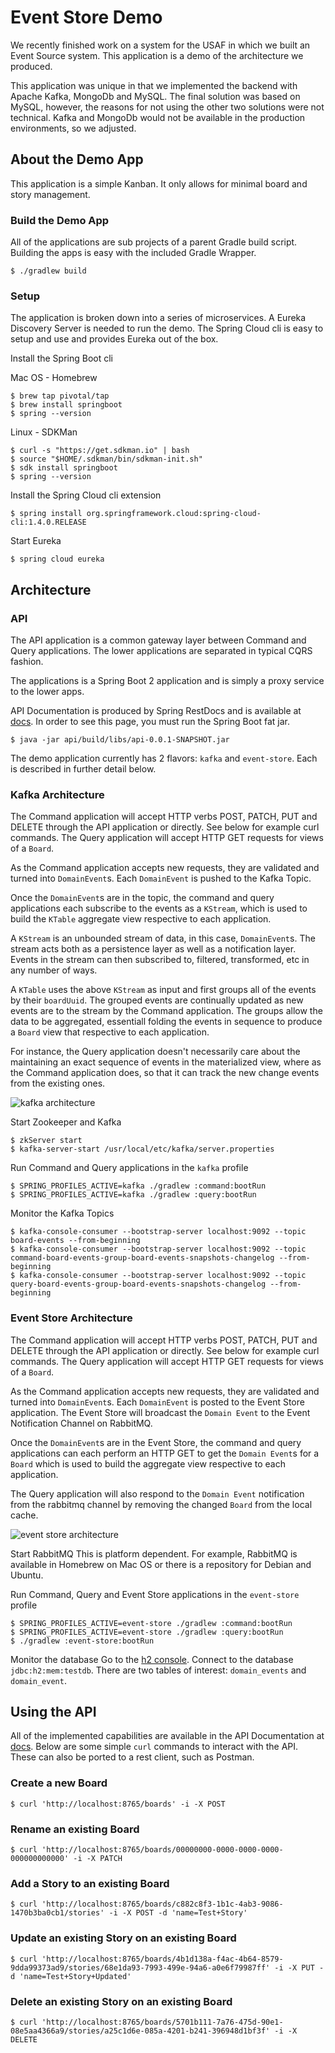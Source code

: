 # Event Store Demo

We recently finished work on a system for the USAF in which we built an Event Source system. This application is a demo of the architecture we produced.

This application was unique in that we implemented the backend with Apache Kafka, MongoDb and MySQL. The final solution was based on MySQL, however, the reasons for not using the other two solutions were not technical. Kafka and MongoDb would not be available in the production environments, so we adjusted.

## About the Demo App

This application is a simple Kanban. It only allows for minimal board and story management.

### Build the Demo App

All of the applications are sub projects of a parent Gradle build script.  Building the apps is easy with the included Gradle Wrapper.
````
$ ./gradlew build
````

### Setup

The application is broken down into a series of microservices. A Eureka Discovery Server is needed to run the demo. The Spring Cloud cli is easy to setup and use and provides Eureka out of the box.

Install the Spring Boot cli

Mac OS - Homebrew
````
$ brew tap pivotal/tap
$ brew install springboot
$ spring --version
````

Linux - SDKMan
````
$ curl -s "https://get.sdkman.io" | bash
$ source "$HOME/.sdkman/bin/sdkman-init.sh"
$ sdk install springboot
$ spring --version
````

Install the Spring Cloud cli extension
````
$ spring install org.springframework.cloud:spring-cloud-cli:1.4.0.RELEASE
````

Start Eureka
````
$ spring cloud eureka
````

## Architecture

### API

The API application is a common gateway layer between Command and Query applications. The lower applications are separated in typical CQRS fashion.

The applications is a Spring Boot 2 application and is simply a proxy service to the lower apps.

API Documentation is produced by Spring RestDocs and is available at [docs](http://localhost:8765/docs/index.html). In order to see this page, you must run the Spring Boot fat jar.
````
$ java -jar api/build/libs/api-0.0.1-SNAPSHOT.jar
````

The demo application currently has 2 flavors: `kafka` and `event-store`. Each is described in further detail below.

### Kafka Architecture

The Command application will accept HTTP verbs POST, PATCH, PUT and DELETE through the API application or directly.  See below for example curl commands.  The Query application will accept HTTP GET requests for views of a `Board`.

As the Command application accepts new requests, they are validated and turned into `DomainEvent`s. Each `DomainEvent` is pushed to the Kafka Topic.

Once the `DomainEvent`s are in the topic, the command and query applications each subscribe to the events as a `KStream`, which is used to build the `KTable` aggregate view respective to each application.

A `KStream` is an unbounded stream of data, in this case, `DomainEvent`s.  The stream acts both as a persistence layer as well as a notification layer. Events in the stream can then subscribed to, filtered, transformed, etc in any number of ways.

A `KTable` uses the above `KStream` as input and first groups all of the events by their `boardUuid`.  The grouped events are continually updated as new events are to the stream by the Command application. The groups allow the data to be aggregated, essentiall folding the events in sequence to produce a `Board` view that respective to each application.

For instance, the Query application doesn't necessarily care about the maintaining an exact sequence of events in the materialized view, where as the Command application does, so that it can track the new change events from the existing ones.

![kafka architecture][kafka-architecture]

Start Zookeeper and Kafka
````
$ zkServer start
$ kafka-server-start /usr/local/etc/kafka/server.properties
````

Run Command and Query applications in the `kafka` profile
````
$ SPRING_PROFILES_ACTIVE=kafka ./gradlew :command:bootRun
$ SPRING_PROFILES_ACTIVE=kafka ./gradlew :query:bootRun
````

Monitor the Kafka Topics
````
$ kafka-console-consumer --bootstrap-server localhost:9092 --topic board-events --from-beginning
$ kafka-console-consumer --bootstrap-server localhost:9092 --topic command-board-events-group-board-events-snapshots-changelog --from-beginning
$ kafka-console-consumer --bootstrap-server localhost:9092 --topic query-board-events-group-board-events-snapshots-changelog --from-beginning
````

### Event Store Architecture

The Command application will accept HTTP verbs POST, PATCH, PUT and DELETE through the API application or directly.  See below for example curl commands.  The Query application will accept HTTP GET requests for views of a `Board`.

As the Command application accepts new requests, they are validated and turned into `DomainEvent`s. Each `DomainEvent` is posted to the Event Store application. The Event Store will broadcast the `Domain Event` to the Event Notification Channel on RabbitMQ.

Once the `DomainEvent`s are in the Event Store, the command and query applications can each perform an HTTP GET to get the `Domain Event`s for a `Board` which is used to build the aggregate view respective to each application.

The Query application will also respond to the `Domain Event` notification from the rabbitmq channel by removing the changed `Board` from the local cache.

![event store architecture][event-store-architecture]

Start RabbitMQ
This is platform dependent.  For example, RabbitMQ is available in Homebrew on Mac OS or there is a repository for Debian and Ubuntu.

Run Command, Query and Event Store applications in the `event-store` profile
````
$ SPRING_PROFILES_ACTIVE=event-store ./gradlew :command:bootRun
$ SPRING_PROFILES_ACTIVE=event-store ./gradlew :query:bootRun
$ ./gradlew :event-store:bootRun
````

Monitor the database
Go to the [h2 console](http://localhost:9082/h2-console). Connect to the database `jdbc:h2:mem:testdb`. There are two tables of interest: `domain_events` and `domain_event`.

## Using the API

All of the implemented capabilities are available in the API Documentation at [docs](http://localhost:8765/docs/index.html). Below are some simple `curl` commands to interact with the API. These can also be ported to a rest client, such as Postman.

### Create a new Board

````
$ curl 'http://localhost:8765/boards' -i -X POST
````

### Rename an existing Board
````
$ curl 'http://localhost:8765/boards/00000000-0000-0000-0000-000000000000' -i -X PATCH
````

### Add a Story to an existing Board
````
$ curl 'http://localhost:8765/boards/c882c8f3-1b1c-4ab3-9086-1470b3ba0cb1/stories' -i -X POST -d 'name=Test+Story'
````

### Update an existing Story on an existing Board
````
$ curl 'http://localhost:8765/boards/4b1d138a-f4ac-4b64-8579-9dda99373ad9/stories/68e1da93-7993-499e-94a6-a0e6f79987ff' -i -X PUT -d 'name=Test+Story+Updated'
````

### Delete an existing Story on an existing Board
````
$ curl 'http://localhost:8765/boards/5701b111-7a76-475d-90e1-08e5aa4366a9/stories/a25c1d6e-085a-4201-b241-396948d1bf3f' -i -X DELETE
````


[kafka-architecture]: images/Event%20Source%20Demo%20-%20Kafka.png "Kafka Architecture"
[event-store-architecture]: images/Event%20Source%20Demo%20-%20Event%20Store.png "Event Store Architecture"
